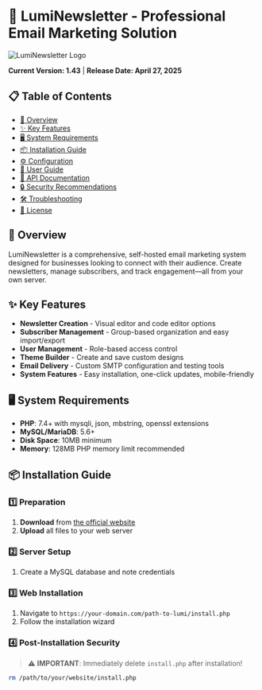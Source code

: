 # 📧 LumiNewsletter - Professional Email Marketing Solution

![LumiNewsletter Logo](https://github.com/yourusername/LumiNewsletter/raw/main/assets/img/logo.png)

**Current Version: 1.43** | **Release Date: April 27, 2025**

## 📋 Table of Contents

- [🌟 Overview](#-overview)
- [✨ Key Features](#-key-features)
- [🖥️ System Requirements](#️-system-requirements)
- [📦 Installation Guide](#-installation-guide)
- [⚙️ Configuration](#️-configuration)
- [🧩 User Guide](#-user-guide)
- [🔌 API Documentation](#-api-documentation)
- [🔒 Security Recommendations](#-security-recommendations)
- [🛠️ Troubleshooting](#️-troubleshooting)
- [📄 License](#-license)

## 🌟 Overview

LumiNewsletter is a comprehensive, self-hosted email marketing system designed for businesses looking to connect with their audience. Create newsletters, manage subscribers, and track engagement—all from your own server.

## ✨ Key Features

- **Newsletter Creation** - Visual editor and code editor options
- **Subscriber Management** - Group-based organization and easy import/export
- **User Management** - Role-based access control
- **Theme Builder** - Create and save custom designs
- **Email Delivery** - Custom SMTP configuration and testing tools
- **System Features** - Easy installation, one-click updates, mobile-friendly

## 🖥️ System Requirements

- **PHP**: 7.4+ with mysqli, json, mbstring, openssl extensions
- **MySQL/MariaDB**: 5.6+
- **Disk Space**: 10MB minimum
- **Memory**: 128MB PHP memory limit recommended

## 📦 Installation Guide

### 1️⃣ Preparation
1. **Download** from [the official website](https://lumihost.net)
2. **Upload** all files to your web server

### 2️⃣ Server Setup
1. Create a MySQL database and note credentials

### 3️⃣ Web Installation
1. Navigate to `https://your-domain.com/path-to-lumi/install.php`
2. Follow the installation wizard

### 4️⃣ Post-Installation Security
> ⚠️ **IMPORTANT**: Immediately delete `install.php` after installation!

```bash
rm /path/to/your/website/install.php

